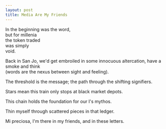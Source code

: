 ```yaml
---
layout: post
title: Media Are My Friends
---
```


In the beginning was the word,  
but for millenia  
the token traded  
was simply  
void.

Back in San Jo, we'd get embroiled in some 
innocuous altercation, have a smoke and think  
(words are the nexus between sight and feeling).

The threshold is the message; 
the path through the shifting signifiers. 

Stars mean this train only stops at black market depots. 

This chain holds the foundation for our I's mythos. 

Thin myself through scattered pieces in that ledger. 

Mi preciosa, I'm there in my friends, 
and in these letters. 


